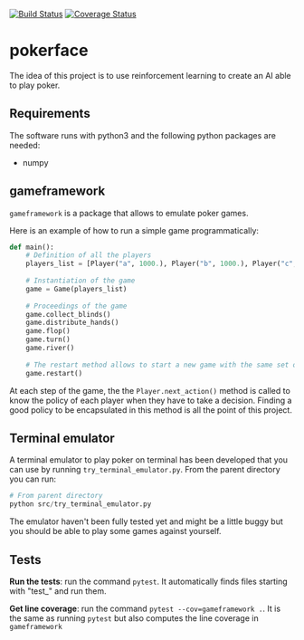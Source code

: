 [![Build Status](https://travis-ci.org/adrienruault/pokerface.svg?branch=master)](https://travis-ci.org/adrienruault/pokerface)
[![Coverage Status](https://coveralls.io/repos/github/adrienruault/pokerface/badge.svg?branch=master)](https://coveralls.io/github/adrienruault/pokerface?branch=master)
# pokerface

The idea of this project is to use reinforcement learning to create an AI able to play poker.


## Requirements

The software runs with python3 and the following python packages are needed:

- numpy



## gameframework

`gameframework` is a package that allows to emulate poker games.

Here is an example of how to run a simple game programmatically:

```python
def main():
    # Definition of all the players
    players_list = [Player("a", 1000.), Player("b", 1000.), Player("c", 1000.)]
    
    # Instantiation of the game
    game = Game(players_list)
    
    # Proceedings of the game
    game.collect_blinds()
    game.distribute_hands()
    game.flop()
    game.turn()
    game.river()
    
    # The restart method allows to start a new game with the same set of players
    game.restart()
```

At each step of the game, the the `Player.next_action()` method is called to know the policy of each player when they have to take a decision. Finding a good policy to be encapsulated in this method is all the point of this project.


## Terminal emulator

A terminal emulator to play poker on terminal has been developed that you can use by running `try_terminal_emulator.py`. From the parent directory you can run:

```python
# From parent directory
python src/try_terminal_emulator.py
```

The emulator haven't been fully tested yet and might be a little buggy but you should be able to play some games against yourself.



## Tests

**Run the tests**: run the command `pytest`. It automatically finds files starting with "test_" and run them.

**Get line coverage**: run the command `pytest --cov=gameframework .`. It is the same as running `pytest` but also computes the line coverage in `gameframework`
